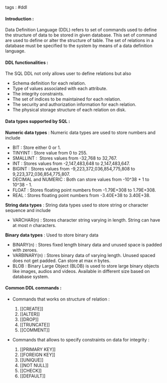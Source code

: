 tags : #ddl 

#### Introduction : 

Data Definition Language (DDL) refers to set of commands used to define the structure of data to be stored in given database. This set of command are used to define or alter the structure of table. The set of relations in a database must be specified  to the system by means of a data definition language. 


#### DDL functionalities : 

The SQL DDL not only allows user to define relations but also
- Schema definition for each relation.
- Type of values associated with each attribute.
- The integrity constraints.
- The set of indices to be maintained for each relation.
- The security and authorization information for each relation.
- The physical storage structure of each relation on disk.

#### Data types supported by SQL : 

**Numeric data types** : 
	Numeric data types are used to store numbers and include
- BIT : Store either 0 or 1.
- TINYINT : Store value from 0 to 255.
- SMALLINT :  Stores values from -32,768 to 32,767.
- INT : Stores values from -2,147,483,648 to 2,147,483,647.
- BIGINT : Stores values from -9,223,372,036,854,775,808 to 9,223,372,036,854,775,807.
- DECIMAL and NUMERIC : Both can store values from -10^38 + 1 to 10^38 - 1.
- FLOAT : Stores floating point numbers from -1.79E+308 to 1.79E+308.
- REAL : Stores floating point numbers from -3.40E+38 to 3.40E+38.

**String data types** : 
	String data types used to store string or character sequence and include 
- VARCHAR(n) : Stores character string varying in length. String can have at most *n* characters.

**Binary data types** : 
	Used to store binary data 
- BINARY(n) : Stores fixed length binary data and unused space is padded with zeroes.
- VARBINARY(n) : Stores binary data of varying length. Unused spaced does not get padded. Can store at max *n* bytes.
- BLOB : Binary Large Object (BLOB) is used to store large binary objects like images, audios and videos. Available in different size based on database system.


#### Common DDL commands : 

- Commands that works on structure of relation : 
	1. [[CREATE]]
	2. [[ALTER]]
	3. [[DROP]]
	4. [[TRUNCATE]]
	5. [[COMMENT]]

- Commands that allows to specify constraints on data for integrity : 
	1. [[PRIMARY KEY]]
	2. [[FOREIGN KEY]]
	3. [[UNIQUE]]
	4. [[NOT NULL]]
	5. [[CHECK]]
	6. [[DEFAULT]]
